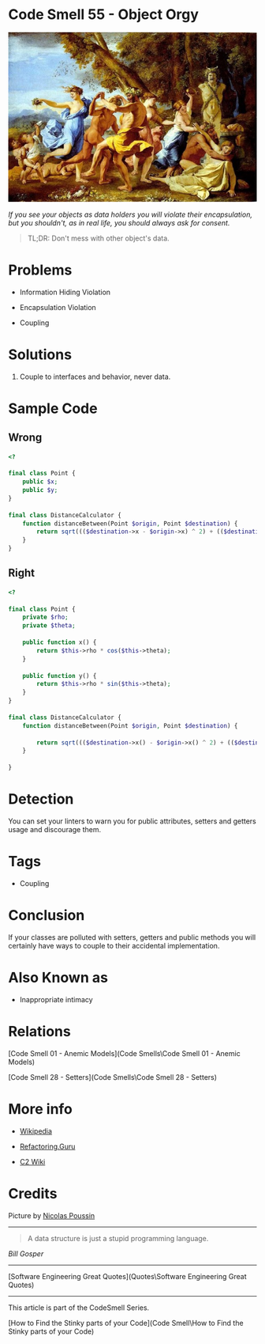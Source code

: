 # Code Smell 55 - Object Orgy

![Code Smell 55 - Object Orgy](1D6WXUHg0fTqfLwNJKVthcgD6WXUHg0fTqfLwNJKVthcg.jpeg)

*If you see your objects as data holders you will violate their encapsulation, but you shouldn't, as in real life, you should always ask for consent.*

> TL;DR: Don't mess with other object's data.

# Problems

- Information Hiding Violation

- Encapsulation Violation

- Coupling

# Solutions

1. Couple to interfaces and behavior, never data.

# Sample Code

## Wrong

[Gist Url]: # (https://gist.github.com/mcsee/ee56984fadcd35eb91b7e2617eec875a)
```php
<?

final class Point {
    public $x;
    public $y;
}

final class DistanceCalculator {
    function distanceBetween(Point $origin, Point $destination) {
        return sqrt((($destination->x - $origin->x) ^ 2) + (($destination->y - $origin->y) ^ 2));
    }
}
```

## Right

[Gist Url]: # (https://gist.github.com/mcsee/4135a48a51ff4361359326f2d4b2076e)
```php
<?

final class Point {
    private $rho;
    private $theta;

    public function x() {
        return $this->rho * cos($this->theta);
    }

    public function y() {
        return $this->rho * sin($this->theta);
    }
}

final class DistanceCalculator {
    function distanceBetween(Point $origin, Point $destination) {

        return sqrt((($destination->x() - $origin->x() ^ 2) + (($destination->y() - $origin->y()) ^ 2)));
    }

}
```

# Detection

You can set your linters to warn you for public attributes, setters and getters usage and discourage them.

# Tags

- Coupling

# Conclusion

If your classes are polluted with setters, getters and public methods you will certainly have ways to couple to their accidental implementation.

# Also Known as

- Inappropriate intimacy

# Relations

[Code Smell 01 - Anemic Models](Code Smells\Code Smell 01 - Anemic Models)

[Code Smell 28 - Setters](Code Smells\Code Smell 28 - Setters)

# More info

- [Wikipedia](https://en.wikipedia.org/wiki/Object_orgy)

- [Refactoring.Guru](https://refactoring.guru/es/smells/inappropriate-intimacy)

- [C2 Wiki](http://wiki.c2.com/?InappropriateIntimacy)

# Credits

Picture by <a href="https://www.nationalgallery.org.uk/paintings/nicolas-poussin-a-bacchanalian-revel-before-a-term#">Nicolas Poussin</a> 

* * *

> A data structure is just a stupid programming language.

_Bill Gosper_
 
* * *
 
[Software Engineering Great Quotes](Quotes\Software Engineering Great Quotes)

* * *

This article is part of the CodeSmell Series.

[How to Find the Stinky parts of your Code](Code Smell\How to Find the Stinky parts of your Code)